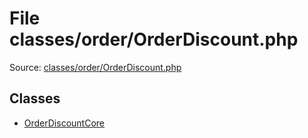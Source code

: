 File classes/order/OrderDiscount.php
=========

Source: [classes/order/OrderDiscount.php](https://github.com/PrestaShop/PrestaShop/blob/1.6.0.2/classes/order/OrderDiscount.php)


Classes
-------

* [OrderDiscountCore](class.OrderDiscountCore.md)

